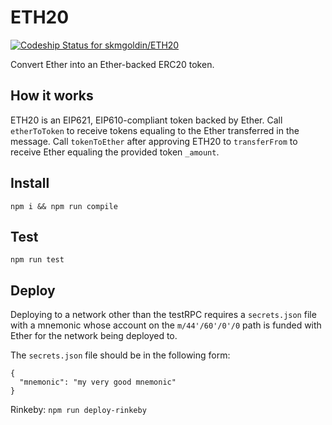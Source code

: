 # ETH20

[ ![Codeship Status for skmgoldin/ETH20](https://app.codeship.com/projects/ea15e410-982b-0135-9cd3-4ae5c5c5aaac/status?branch=master)](https://app.codeship.com/projects/251984)

Convert Ether into an Ether-backed ERC20 token.

## How it works

ETH20 is an EIP621, EIP610-compliant token backed by Ether. Call `etherToToken` to receive tokens equaling to the Ether transferred in the message. Call `tokenToEther` after approving ETH20 to `transferFrom` to receive Ether equaling the provided token `_amount`.

## Install

`npm i && npm run compile`

## Test

`npm run test`

## Deploy

Deploying to a network other than the testRPC requires a `secrets.json` file with a mnemonic whose account on the `m/44'/60'/0'/0` path is funded with Ether for the network being deployed to.

The `secrets.json` file should be in the following form:
```
{
  "mnemonic": "my very good mnemonic"
}
```

Rinkeby: `npm run deploy-rinkeby`

